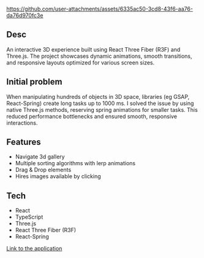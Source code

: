 https://github.com/user-attachments/assets/6335ac50-3cd8-43f6-aa76-da76d970fc3e

## Desc

An interactive 3D experience built using React Three Fiber (R3F) and Three.js. The project showcases dynamic animations, smooth transitions, and responsive layouts optimized for various screen sizes.

## Initial problem

When manipulating hundreds of objects in 3D space, libraries (eg GSAP, React-Spring) create long tasks up to 1000 ms. I solved the issue by using native Three.js methods, reserving spring animations for smaller tasks. This reduced performance bottlenecks and ensured smooth, responsive interactions.

## Features

- Navigate 3d gallery
- Multiple sorting algorithms with lerp animations
- Drag & Drop elements
- Hires images available by clicking

## Tech

- React
- TypeScript
- Three.js
- React Three Fiber (R3F)
- React-Spring

[Link to the application](https://stepanplusdrawingultra.site/)
